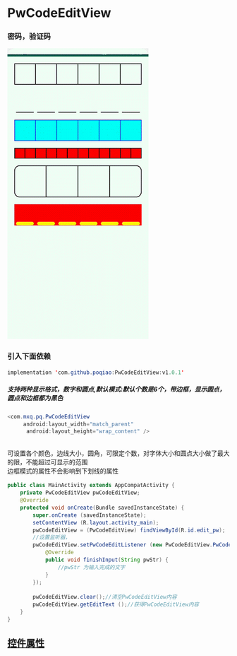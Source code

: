 # PwCodeEditView
### 密码，验证码
![image](https://github.com/poqiao/PwCodeEditView/blob/master/app/src/main/assets/sssssss3.gif)<br>
### 引入下面依赖</br>
```Java
implementation 'com.github.poqiao:PwCodeEditView:v1.0.1'
```

##### 支持两种显示格式，数字和圆点,默认模式:默认个数是6个，带边框，显示圆点，圆点和边框都为黑色
```Java
<com.mxq.pq.PwCodeEditView
     android:layout_width="match_parent"
      android:layout_height="wrap_content" />
```
<br>可设置各个颜色，边线大小，圆角，可限定个数，对字体大小和圆点大小做了最大的限，不能超过可显示的范围</br>
边框模式的属性不会影响到下划线的属性

```java
public class MainActivity extends AppCompatActivity {
    private PwCodeEditView pwCodeEditView;
    @Override
    protected void onCreate(Bundle savedInstanceState) {
        super.onCreate (savedInstanceState);
        setContentView (R.layout.activity_main);
        pwCodeEditView = (PwCodeEditView) findViewById(R.id.edit_pw);
        //设置监听器，
        pwCodeEditView.setPwCodeEditListener (new PwCodeEditView.PwCodeEditListener () {
            @Override
            public void finishInput(String pwStr) {
                //pwStr 为输入完成的文字
            }
        });

        pwCodeEditView.clear();//清空PwCodeEditView内容
        pwCodeEditView.getEditText ();//获得PwCodeEditView内容
    }
}
```
## [控件属性](https://github.com/poqiao/PwCodeEditView/blob/master/pw_code_editview/src/main/res/values/attrs.xml)

   
